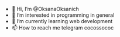 - 👋 Hi, I’m @OksanaOksanich
- 👀 I’m interested in programming in general
- 🌱 I’m currently learning web development
- 📫 How to reach me  telegram  cocossococ
